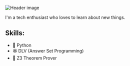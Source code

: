 ![Header image](https://github.com/AlessandroGhiotto/AlessandroGhiotto/blob/main/profile-banner.png)


I'm a tech enthusiast who loves to learn about new things.

## Skills:
- 🐍 Python
- 🕸️ DLV (Answer Set Programming)
- 🧮 Z3 Theorem Prover
